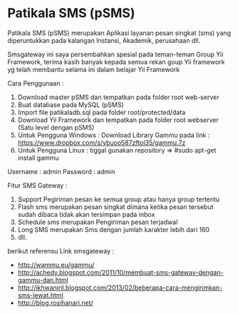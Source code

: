 Patikala SMS (pSMS)
====

Patikala SMS (pSMS) merupakan Aplikasi layanan pesan singkat (sms) yang diperuntukkan pada kalangan Instansi, Akademik, perusahaan dll.

Smsgateway ini saya persembahkan spesial pada teman-teman Group Yii Framework,
terima kasih banyak kepada semua rekan goup Yii framework yg telah membantu selama ini dalam belajar Yii Framework

Cara Penggunaan :
 1. Download master pSMS dan tempatkan pada folder root web-server
 2. Buat database pada MySQL (pSMS)
 3. Import file patikaladb.sql pada folder root/protected/data
 4. Download Yii Framework dan tempatkan pada folder root webserver (Satu level dengan pSMS)
 5. Untuk Pengguna Windows : Download Library Gammu pada link : https://www.dropbox.com/s/ybuoo587zftol35/gammu.7z
 6. Untuk Pengguna Linux : tiggal gunakan repository => #sudo apt-get install gammu

 Username : admin
 Password : admin
 
 
Fitur SMS Gateway :
 1. Support Pegiriman pesan ke semua group atau hanya group tertentu
 2. Flash sms merupakan pesan singkat dimana ketika pesan tersebut sudah dibaca tidak akan tersimpan pada inbox 
 3. Schedule sms merupakan Pengiriman pesan terjadwal
 4. Long SMS merupakan Sms dengan jumlah karakter lebih dari 160 
 4. dll.

berikut referensu Link smsgateway :
  - http://wammu.eu/gammu/
  - http://achedy.blogspot.com/2011/10/membuat-sms-gateway-dengan-gammu-dan.html
  - http://ikhwaniril.blogspot.com/2013/02/beberapa-cara-mengirimkan-sms-lewat.html
  - http://blog.rosihanari.net/
  



